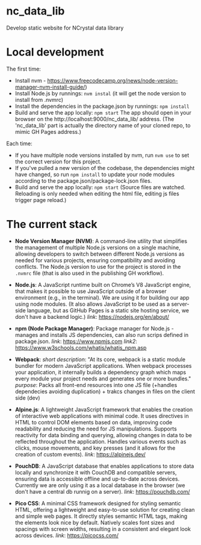 # nc_data_lib
Develop static website for NCrystal data library

# Local development
The first time:
- Install nvm - https://www.freecodecamp.org/news/node-version-manager-nvm-install-guide/)
- Install Node.js by runnings: `nvm instal` (it will get the node version to install from .nvmrc)
- Install the dependencies in the package.json by runnings: `npm install`
- Build and serve the app locally: `npm start`
  The app should open in your browser on the http://localhost:9000/nc_data_lib/ address.
  (The 'nc_data_lib' part is actually the directory name of your cloned repo, to mimic GH Pages address.)
  
Each time:
- If you have multiple node versions installed by nvm, run `nvm use` to set the correct version for this project.
- If you've pulled a new version of the codebase, the dependencies might have changed, so run `npm install` to
  update your node modules according to the package.json/package-lock.json files.
- Build and serve the app locally: `npm start`
  (Source files are watched. Reloading is only needed when editing the html file, editing js files trigger page reload.)

# The current stack

- **Node Version Manager (NVM)**:
  A command-line utility that simplifies the management of multiple Node.js versions on a single machine, allowing developers to switch between different Node.js versions as needed for various projects, ensuring compatibility and avoiding conflicts.
  The Node.js version to use for the project is stored in the `.nvmrc` file (that is also used in the publishing GH workflow).
  
- **Node.js**:
  A JavaScript runtime built on Chrome’s V8 JavaScript engine, that makes it possible to use JavaScript outside of a browser environment (e.g., in the terminal). We are using it for building our app using node modules.
  (It also allows JavaScript to be used as a server-side language, but as GitHub Pages is a static site hosting service, we don't have a backend logic.)
  *link*: https://nodejs.org/en/about/

- **npm (Node Package Manager)**:
  Package manager for Node.js - manages and installs JS dependencies, can also run scrips defined in package.json.
  *link*: https://www.npmjs.com
  *link2*: https://www.w3schools.com/whatis/whatis_npm.asp
  
- **Webpack**:
  *short description*: "At its core, webpack is a static module bundler for modern JavaScript applications.
                        When webpack processes your application, it internally builds a dependency graph which maps every module your project
                        needs and generates one or more bundles."
  *purpose*: Packs all front-end resources into one JS file (+handles dependecies avoiding duplication) + trakcs changes in files on the client side (dev)

- **Alpine.js**:
  A lightweight JavaScript framework that enables the creation of interactive web applications with minimal code.
  It uses directives in HTML to control DOM elements based on data, improving code readability and reducing the need for JS manipulations.
  Supports reactivity for data binding and querying, allowing changes in data to be reflected throughout the application.
  Handles various events such as clicks, mouse movements, and key presses (and it allows for the creation of custom events).
  *link*: https://alpinejs.dev/

- **PouchDB**:
  A JavaScript database that enables applications to store data locally and synchronize it with CouchDB and compatible servers, ensuring data is accessible offline and up-to-date across devices. Currently we are only using it as a local database in the browser (we don't have a central db runnig on a server).
  *link*: https://pouchdb.com/

- **Pico CSS**:
  A minimal CSS framework designed for styling semantic HTML, offering a lightweight and easy-to-use solution for creating clean and simple web pages.
  It directly styles semantic HTML tags, making the elements look nice by default.
  Natively scales font sizes and spacings with screen widths, resulting in a consistent and elegant look across devices.
  *link*: https://picocss.com/
  
